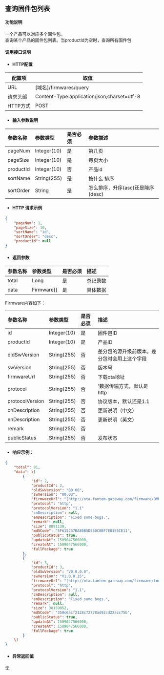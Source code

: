 ## 查询固件包列表

#### 功能说明

一个产品可以对应多个固件包。  
查询某个产品的固件包列表。当productId为空时，查询所有固件包

#### 调用接口说明

* #### HTTP配置

| 配置项 | 取值 |
| --- | --- |
| URL | \[域名\]/firmwares/query |
| 请求头部 | Content-Type:application/json;charset=utf-8 |
| HTTP方式 | POST |

* #### 输入参数说明

| 参数名称 | 参数类型 | 是否必须 | 参数描述 |
| :--- | :--- | :--- | :--- |
| pageNum | Integer\(10\) | 是 | 第几页 |
| pageSize | Integer\(10\) | 是 | 每页大小 |
| productId | Integer\(10\) | 否 | 产品id |
| sortName | String\(255\) | 是 | 按什么 排序 |
| sortOrder | String | 是 | 怎么排序，升序\(asc\)还是降序\(desc\) |

* #### HTTP 请求示例

```json
{
    "pageNum": 1,
    "pageSize": 10,
    "sortName": "id",
    "sortOrder": "desc",
    "productId": null
}
```

* #### 返回参数

| 参数名称 | 参数类型 | 是否必须 | 描述 |
| :--- | :--- | :--- | :--- |
| total | Long | 是 | 总记录数 |
| data | Firmware\[\] | 是 | 具体数据 |

Firmware内容如下：

| 参数名称 | 参数类型 | 是否必须 | 描述 |
| :--- | :--- | :--- | :--- |
| id | Integer\(10\) | 是 | 固件包ID |
| productId | Integer\(10\) | 是 | 产品ID |
| oldSwVersion | String\(255\) | 否 | 差分包的源升级前版本。差分包时会用上这个字段 |
| swVersion | String\(255\) | 否 | 版本号 |
| firmwareUrl | String\(255\) | 否 | 下载ota地址 |
| protocol | String\(255\) | 否 | '数据传输方式，默认是http |
| protocolVersion | String\(255\) | 否 | 协议版本，默认还是1.1 |
| cnDescription | String\(255\) | 否 | 更新说明（中文） |
| enDescription | String\(255\) | 否 | 更新说明（英文） |
| remark | String\(255\) | 否 |  |
| publicStatus | String\(255\) | 否 | 发布状态 |

* #### 响应示例：

```json
{  
    "total": 91,  
    "data": \[  
        {  
            "id": 2,  
            "productId": 2,  
            "oldSwVersion": "00.00",  
            "swVersion": "00.03",  
            "firmwareUrl": "[http://ota.fantem-gateway.com/firmware/OMMICUBE/1/1-0/OMMICUBE-00.03.apk](http://ota.fantem-gateway.com/firmware/OMMICUBE/1/1-0/OMMICUBE-00.03.apk)",  
            "protocol": "http",  
            "protocolVersion": "1.1"  
            "cnDescription": null,  
            "enDescription": "Fixed some bugs.",  
            "remark": null,  
            "size": 8091130,  
            "md5Code": "5F615237BA80B5D550C8BF7E01E5CE11",  
            "publicStatus": true,  
            "updateAt": 1509047566000,  
            "createAt": 1509047566000,  
            "fullPackage": true  
        },  
        {  
            "id": 3,  
            "productId": 3,  
            "oldSwVersion": "V0.0.0.0",  
            "swVersion": "V1.0.0.15",  
            "firmwareUrl": "[http://ota.fantem-gateway.com/firmware/touch/0/1-0/touch-V1.0.0.15.apk](http://ota.fantem-gateway.com/firmware/touch/0/1-0/touch-V1.0.0.15.apk)",  
            "protocol": "http",  
            "protocolVersion": "1.1",  
            "cnDescription": null,  
            "enDescription": "Fixed some bugs.",  
            "remark": null,  
            "size": 38159852,  
            "md5Code": "350c6acf2128c72778ad92cd22acc75b",  
            "publicStatus": true,  
            "updateAt": 1509047566000,  
            "createAt": 1509047566000,  
            "fullPackage": true  
        }  
    \]  
}  
```

* #### 异常返回值

无

